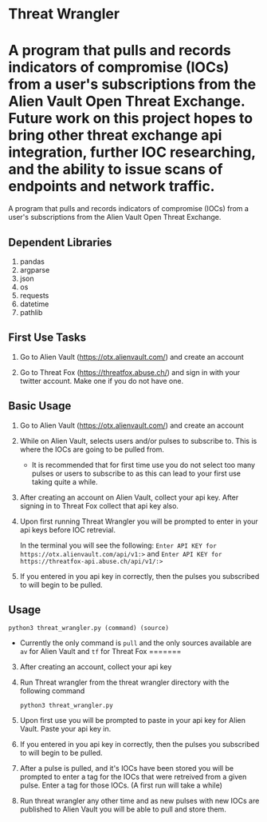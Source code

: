 
# Threat Wrangler

A program that pulls and records indicators of compromise (IOCs) from a user's subscriptions from the Alien Vault Open Threat Exchange. Future work on this project hopes to bring other threat exchange api integration, further IOC researching, and the ability to issue scans of endpoints and network traffic.
=======
A program that pulls and records indicators of compromise (IOCs) from a user's subscriptions from the Alien Vault Open Threat Exchange.


## Dependent Libraries

1. pandas
2. argparse
3. json
4. os
5. requests
6. datetime
7. pathlib

## First Use Tasks

1. Go to Alien Vault (https://otx.alienvault.com/) and create an account

2. Go to Threat Fox (https://threatfox.abuse.ch/) and sign in with your twitter account. Make one if you do not have one.

## Basic Usage

1. Go to Alien Vault (https://otx.alienvault.com/) and create an account


2. While on Alien Vault, selects users and/or pulses to subscribe to. This is where the IOCs are going to be pulled from. 
	
	* It is recommended that for first time use you do not select too many pulses or users to subscribe to as this can lead to your first use taking quite a while.

3. After creating an account on Alien Vault, collect your api key. After signing in to Threat Fox collect that api key also.

4. Upon first running Threat Wrangler you will be prompted to enter in your api keys before IOC retrevial.

	In the terminal you will see the following:
	``Enter API KEY for https://otx.alienvault.com/api/v1:>``
	and
	``Enter API KEY for https://threatfox-api.abuse.ch/api/v1/:>``

5. If you entered in you api key in correctly, then the pulses you subscribed to will begin to be pulled.

## Usage

``python3 threat_wrangler.py (command) (source)``

* Currently the only command is ``pull`` and the only sources available are ``av`` for Alien Vault and ``tf`` for Threat Fox 
=======
3. After creating an account, collect your api key

4. Run Threat wrangler from the threat wrangler directory with the following command
	
	`python3 threat_wrangler.py`
	
5. Upon first use you will be prompted to paste in your api key for Alien Vault. Paste your api key in.

6. If you entered in you api key in correctly, then the pulses you subscribed to will begin to be pulled.

7. After a pulse is pulled, and it's IOCs have been stored you will be prompted to enter a tag for the IOCs that were retreived from a given pulse. Enter a tag for those IOCs. (A first run will take a while)

8. Run threat wrangler any other time and as new pulses with new IOCs are published to Alien Vault you will be able to pull and store them.

